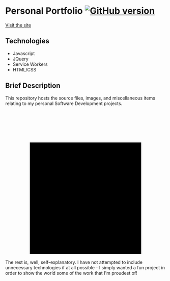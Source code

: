 Personal Portfolio [![GitHub version](https://badge.fury.io/gh/patrickellis%2FPortfolio.svg)](https://badge.fury.io/gh/patrickellis%2FPortfolio)
======

<a href="https://www.patrickellis.dev" target="_blank"> Visit the site </a>
## Technologies
* Javascript
* JQuery
* Service Workers
* HTML/CSS

## Brief Description

This repository hosts the source files, images, and miscellaneous items relating to my personal Software Development projects. 

<p align="center">
  <img src = "https://github.com/patrickellis/Portfolio/blob/master/images/docs/gif.gif" style="padding-top:100px; width:350px;height:350px;" width="650" />
</p>

The rest is, well, self-explanatory. I have not attempted to include unnecessary technologies if at all possible - I simply wanted a fun project in order to show the world some of the work that I'm proudest of!
